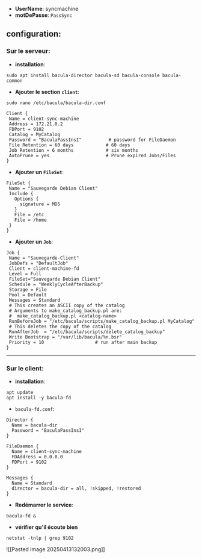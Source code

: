
- **UserName**: syncmachine
- **motDePasse**: `PassSync`

## configuration:

### Sur le serveur:

- **installation**:
```
sudo apt install bacula-director bacula-sd bacula-console bacula-common
```

- **Ajouter le section `client`**:
```
sudo nano /etc/bacula/bacula-dir.conf
```
```
Client {  
 Name = client-sync-machine  
 Address = 172.21.0.2  
 FDPort = 9102  
 Catalog = MyCatalog  
 Password = "BaculaPassInsI"          # password for FileDaemon  
 File Retention = 60 days            # 60 days  
 Job Retention = 6 months            # six months  
 AutoPrune = yes                     # Prune expired Jobs/Files  
}
```

- **Ajouter un `FileSet`**:
```
FileSet {  
 Name = "Sauvegarde Debian Client"  
 Include {  
   Options {  
     signature = MD5  
   }  
   File = /etc  
   File = /home  
 }  
}
```

- **Ajouter un `Job`**:
```
Job {  
 Name = "Sauvegarde-Client"  
 JobDefs = "DefaultJob"  
 Client = client-machine-fd  
 Level = Full  
 FileSet="Sauvegarde Debian Client"  
 Schedule = "WeeklyCycleAfterBackup"  
 Storage = File  
 Pool = Default  
 Messages = Standard  
 # This creates an ASCII copy of the catalog  
 # Arguments to make_catalog_backup.pl are:  
 #  make_catalog_backup.pl <catalog-name>  
 RunBeforeJob = "/etc/bacula/scripts/make_catalog_backup.pl MyCatalog"  
 # This deletes the copy of the catalog  
 RunAfterJob  = "/etc/bacula/scripts/delete_catalog_backup"  
 Write Bootstrap = "/var/lib/bacula/%n.bsr"  
 Priority = 10                   # run after main backup  
}
```

---

### Sur le client:

- **installation**:

```
apt update
apt install -y bacula-fd
```

- `bacula-fd.conf`:
```
Director {
  Name = bacula-dir
  Password = "BaculaPassInsI"
}

FileDaemon {
  Name = client-sync-machine
  FDAddress = 0.0.0.0
  FDPort = 9102
}

Messages {
  Name = Standard
  director = bacula-dir = all, !skipped, !restored
}

```

- **Redémarrer le service**:

```
bacula-fd &
```

- **vérifier qu'il écoute bien**
```
netstat -tnlp | grep 9102
```

![[Pasted image 20250413132003.png]]

